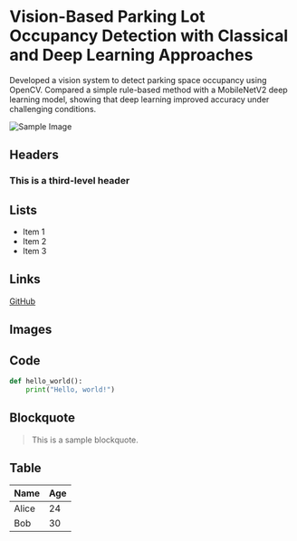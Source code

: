 # Vision-Based Parking Lot Occupancy Detection with Classical and Deep Learning Approaches

Developed a vision system to detect parking space occupancy using OpenCV. Compared a simple rule-based method with a MobileNetV2 deep learning model, showing that deep learning improved accuracy under challenging conditions.

![Sample Image](/images/parkinglot.gif)

## Headers

### This is a third-level header

## Lists

- Item 1
- Item 2
- Item 3

## Links

[GitHub](https://github.com)

## Images



## Code

```python
def hello_world():
    print("Hello, world!")
```

## Blockquote

> This is a sample blockquote.

## Table

| Name   | Age |
|--------|-----|
| Alice  |  24 |
| Bob    |  30 |
